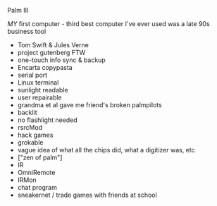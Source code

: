 Palm III

*MY* first computer - third best computer I've ever used was a late 90s business tool

* Tom Swift & Jules Verne
 * project gutenberg FTW
* one-touch info sync & backup
 * Encarta copypasta
* serial port
 * Linux terminal
* sunlight readable
* user repairable
 * grandma et al gave me friend's broken palmpilots
* backlit
 * no flashlight needed
* rsrcMod
 * hack games
* grokable
 * vague idea of what all the chips did, what a digitizer was, etc
* ["zen of palm"]
* IR
 * OmniRemote
 * IRMon
 * chat program
 * sneakernet / trade games with friends at school
